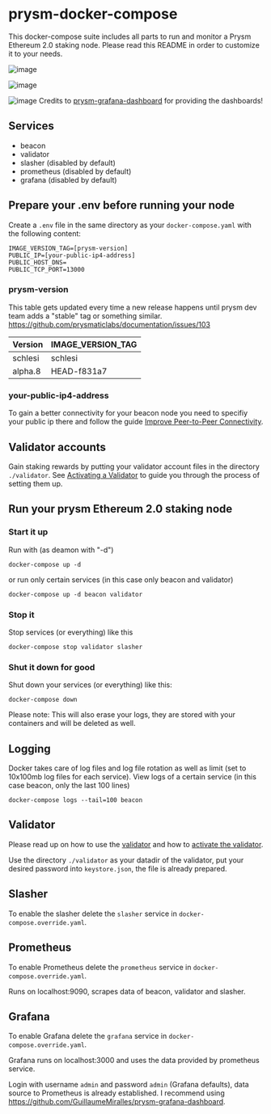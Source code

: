 # prysm-docker-compose
This docker-compose suite includes all parts to run and monitor a Prysm Ethereum 2.0 staking node. Please read this README in order to customize it to your needs.

![image](https://user-images.githubusercontent.com/54934211/82309544-907cec80-99c3-11ea-9c62-e3442a25b14f.png)

![image](https://user-images.githubusercontent.com/54934211/82309772-d5a11e80-99c3-11ea-831d-e485b48e920e.png)

![image](https://user-images.githubusercontent.com/54934211/82313615-e1431400-99c8-11ea-9e04-eb7f7eda3caf.png)
Credits to [prysm-grafana-dashboard](https://github.com/GuillaumeMiralles/prysm-grafana-dashboard) for providing the dashboards!

## Services
* beacon
* validator
* slasher (disabled by default)
* prometheus (disabled by default)
* grafana (disabled by default)

## Prepare your .env before running your node
Create a `.env` file in the same directory as your `docker-compose.yaml` with the following content:
```
IMAGE_VERSION_TAG=[prysm-version]
PUBLIC_IP=[your-public-ip4-address]
PUBLIC_HOST_DNS=
PUBLIC_TCP_PORT=13000
```

### prysm-version
This table gets updated every time a new release happens until prysm dev team adds a "stable" tag or something similar. https://github.com/prysmaticlabs/documentation/issues/103

Version | IMAGE_VERSION_TAG
--------|------------------
schlesi | schlesi
alpha.8 | HEAD-f831a7

### your-public-ip4-address
To gain a better connectivity for your beacon node you need to specifiy your public ip there and follow the guide [Improve Peer-to-Peer Connectivity](https://docs.prylabs.network/docs/prysm-usage/p2p-host-ip/).

## Validator accounts
Gain staking rewards by putting your validator account files in the directory `./validator`. See [Activating a Validator](https://docs.prylabs.network/docs/install/lin/activating-a-validator/) to guide you through the process of setting them up.

## Run your prysm Ethereum 2.0 staking node

### Start it up
Run with (as deamon with "-d")
```
docker-compose up -d
```
or run only certain services (in this case only beacon and validator)
```
docker-compose up -d beacon validator
```

### Stop it
Stop services (or everything) like this
```
docker-compose stop validator slasher
```

### Shut it down for good
Shut down your services (or everything) like this:
```
docker-compose down
```
Please note: This will also erase your logs, they are stored with your containers and will be deleted as well.

## Logging
Docker takes care of log files and log file rotation as well as limit (set to 10x100mb log files for each service).
View logs of a certain service (in this case beacon, only the last 100 lines)
```
docker-compose logs --tail=100 beacon
```

## Validator
Please read up on how to use the [validator](https://docs.prylabs.network/docs/how-prysm-works/prysm-validator-client/) and how to [activate the validator](https://docs.prylabs.network/docs/install/lin/activating-a-validator/).

Use the directory `./validator` as your datadir of the validator, put your desired password into `keystore.json`, the file is already prepared.

## Slasher
To enable the slasher delete the `slasher` service in `docker-compose.override.yaml`.

## Prometheus
To enable Prometheus delete the `prometheus` service in `docker-compose.override.yaml`.

Runs on localhost:9090, scrapes data of beacon, validator and slasher.

## Grafana
To enable Grafana delete the `grafana` service in `docker-compose.override.yaml`.

Grafana runs on localhost:3000 and uses the data provided by prometheus service.

Login with username `admin` and password `admin` (Grafana defaults), data source to Prometheus is already established. I recommend using https://github.com/GuillaumeMiralles/prysm-grafana-dashboard.
